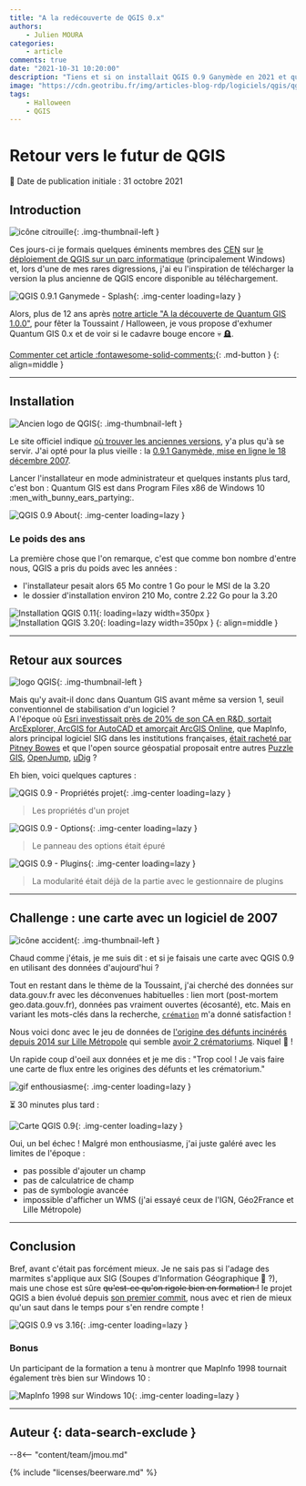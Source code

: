 ```yaml
---
title: "A la redécouverte de QGIS 0.x"
authors:
    - Julien MOURA
categories:
    - article
comments: true
date: "2021-10-31 10:20:00"
description: "Tiens et si on installait QGIS 0.9 Ganymède en 2021 et qu'on essayait de faire une carte ? Petit voyage dans le temps."
image: "https://cdn.geotribu.fr/img/articles-blog-rdp/logiciels/qgis/qgis_0x/qgis_0-9_ganymede_splash.png"
tags:
    - Halloween
    - QGIS
---
```


# Retour vers le futur de QGIS

:calendar: Date de publication initiale : 31 octobre 2021

## Introduction

![icône citrouille](https://cdn.geotribu.fr/img/logos-icones/divers/citrouille.png "icône citrouille"){: .img-thumbnail-left }

Ces jours-ci je formais quelques éminents membres des [CEN](https://fr.wikipedia.org/wiki/Conservatoire_d%27espaces_naturels) sur [le déploiement de QGIS sur un parc informatique](https://oslandia.com/formations/qgis9-administration-dun-parc-qgis/) (principalement Windows) et, lors d'une de mes rares digressions, j'ai eu l'inspiration de télécharger la version la plus ancienne de QGIS encore disponible au téléchargement.

![QGIS 0.9.1 Ganymede - Splash](https://cdn.geotribu.fr/img/articles-blog-rdp/logiciels/qgis/qgis_0x/qgis_0-9_ganymede_splash.png "QGIS 0.9.1 Ganymede - Splash"){: .img-center loading=lazy }

Alors, plus de 12 ans après [notre article "A la découverte de Quantum GIS 1.0.0"](../2009/2009-08-28_a-la-decouverte-de-qgis.md), pour fêter la Toussaint / Halloween, je vous propose d'exhumer Quantum GIS 0.x et de voir si le cadavre bouge encore :skull: :headstone:.

[Commenter cet article :fontawesome-solid-comments:](#__comments){: .md-button }
{: align=middle }

----

## Installation

![Ancien logo de QGIS](https://cdn.geotribu.fr/img/logos-icones/logiciels_librairies/qgis_old.png "Ancien logo de QGIS"){: .img-thumbnail-left }

Le site officiel indique [où trouver les anciennes versions](https://download.osgeo.org/qgis/), y'a plus qu'à se servir. J'ai opté pour la plus vieille : la [0.9.1 Ganymède, mise en ligne le 18 décembre 2007](https://download.osgeo.org/qgis/windows/qgis_setup0.9.1.18_12_2007.exe).

Lancer l'installateur en mode administrateur et quelques instants plus tard, c'est bon : Quantum GIS est dans Program Files x86 de Windows 10 :men_with_bunny_ears_partying:.

![QGIS 0.9 About](https://cdn.geotribu.fr/img/articles-blog-rdp/logiciels/qgis/qgis_0x/qgis_0-9-1x_about.png "QGIS 0.9 About"){: .img-center loading=lazy }

### Le poids des ans

La première chose que l'on remarque, c'est que comme bon nombre d'entre nous, QGIS a pris du poids avec les années :

- l'installateur pesait alors 65 Mo contre 1 Go pour le MSI de la 3.20
- le dossier d'installation environ 210 Mo, contre 2.22 Go pour la 3.20

![Installation QGIS 0.11](https://cdn.geotribu.fr/img/articles-blog-rdp/logiciels/qgis/qgis_0x/qgis_0x_size_installed.png "Taille de l'installation de QGIS 0.11"){: loading=lazy width=350px }
![Installation QGIS 3.20](https://cdn.geotribu.fr/img/articles-blog-rdp/logiciels/qgis/qgis_0x/qgis_320_size_installed.png "Taille de l'installation de QGIS 3.20"){: loading=lazy width=350px }
{: align=middle }

----

## Retour aux sources

![logo QGIS](https://cdn.geotribu.fr/img/logos-icones/logiciels_librairies/qgis.png "logo QGIS"){: .img-thumbnail-left }

Mais qu'y avait-il donc dans Quantum GIS avant même sa version 1, seuil conventionnel de stabilisation d'un logiciel ?  
A l'époque où [Esri investissait près de 20% de son CA en R&D, sortait ArcExplorer, ArcGIS for AutoCAD et amorçait ArcGIS Online](https://www.esri.com/news/arcnews/winter0708articles/arcgis-product-suite.html), que MapInfo, alors principal logiciel SIG dans les institutions françaises, [était racheté par Pitney Bowes](https://www.investorrelations.pitneybowes.com/news-releases/news-release-details/pitney-bowes-completes-acquisition-mapinfo) et que l'open source géospatial proposait entre autres [Puzzle GIS](../2009/2009-05-24_a-la-decouverte-de-puzzle-gis.md), [OpenJump](../2009/2009-05-31_a-la-decouverte-d-openjump.md), [uDig](../2009/2009-06-07_a-la-decouverte-de-udig.md) ?

Eh bien, voici quelques captures :

![QGIS 0.9 - Propriétés projet](https://cdn.geotribu.fr/img/articles-blog-rdp/logiciels/qgis/qgis_0x/qgis_0-9-1x_project_properties.png "QGIS 0.9 - Propriétés projet"){: .img-center loading=lazy }

> Les propriétés d'un projet

![QGIS 0.9 - Options](https://cdn.geotribu.fr/img/articles-blog-rdp/logiciels/qgis/qgis_0x/qgis_0-9-1x_options.png "QGIS 0.9 - Options"){: .img-center loading=lazy }

> Le panneau des options était épuré

![QGIS 0.9 - Plugins](https://cdn.geotribu.fr/img/articles-blog-rdp/logiciels/qgis/qgis_0x/qgis_0-9-1x_plugins.png "QGIS 0.9 - Plugins"){: .img-center loading=lazy }

> La modularité était déjà de la partie avec le gestionnaire de plugins

----

## Challenge : une carte avec un logiciel de 2007

![icône accident](https://cdn.geotribu.fr/img/logos-icones/divers/accident.png "icône accident"){: .img-thumbnail-left }

Chaud comme j'étais, je me suis dit : et si je faisais une carte avec QGIS 0.9 en utilisant des données d'aujourd'hui ?

Tout en restant dans le thème de la Toussaint, j'ai cherché des données sur data.gouv.fr avec les déconvenues habituelles : lien mort (post-mortem geo.data.gouv.fr), données pas vraiment ouvertes (écosanté), etc. Mais en variant les mots-clés dans la recherche, [`crémation`](https://www.data.gouv.fr/fr/datasets/?q=cr%C3%A9mation) m'a donné satisfaction !

Nous voici donc avec le jeu de données de [l'origine des défunts incinérés depuis 2014 sur Lille Métropole](https://www.data.gouv.fr/fr/datasets/cremations-depuis-2014/) qui semble [avoir 2 crématoriums](https://www.lillemetropole.fr/votre-metropole/competences/cadre-de-vie/crematorium). Niquel :smoking: !

Un rapide coup d'oeil aux données et je me dis : "Trop cool ! Je vais faire une carte de flux entre les origines des défunts et les crématorium."

![gif enthousiasme](https://i.imgur.com/N6J6vbf.gif){: .img-center loading=lazy }

:hourglass_flowing_sand: 30 minutes plus tard :

![Carte QGIS 0.9](https://cdn.geotribu.fr/img/articles-blog-rdp/logiciels/qgis/qgis_0x/qgis_0-9-1x_carte_crematoriums.png "Carte QGIS 0.9"){: .img-center loading=lazy }

Oui, un bel échec ! Malgré mon enthousiasme, j'ai juste galéré avec les limites de l'époque :

- pas possible d'ajouter un champ
- pas de calculatrice de champ
- pas de symbologie avancée
- impossible d'afficher un WMS (j'ai essayé ceux de l'IGN, Géo2France et Lille Métropole)

----

## Conclusion

Bref, avant c'était pas forcément mieux. Je ne sais pas si l'adage des marmites s'applique aux SIG (Soupes d'Information Géographique :thinking: ?), mais une chose est sûre ~~qu'est-ce qu'on rigole bien en formation !~~ le projet QGIS a bien évolué depuis [son premier commit](../../rdp/2020/rdp_2020-09-04.md#avalanche-de-ressources-sur-qgis), nous avec et rien de mieux qu'un saut dans le temps pour s'en rendre compte !

![QGIS 0.9 vs 3.16](https://cdn.geotribu.fr/img/articles-blog-rdp/logiciels/qgis/qgis_0x/qgis_both_versions.png "QGIS 0.9 vs 3.16"){: .img-center loading=lazy }

### Bonus

Un participant de la formation a tenu à montrer que MapInfo 1998 tournait également très bien sur Windows 10 :

![MapInfo 1998 sur Windows 10](https://cdn.geotribu.fr/img/articles-blog-rdp/logiciels/qgis/qgis_0x/mapinfo1998.png "MapInfo 1998 sur Windows 10"){: .img-center loading=lazy }

----

## Auteur {: data-search-exclude }

--8<-- "content/team/jmou.md"

{% include "licenses/beerware.md" %}
